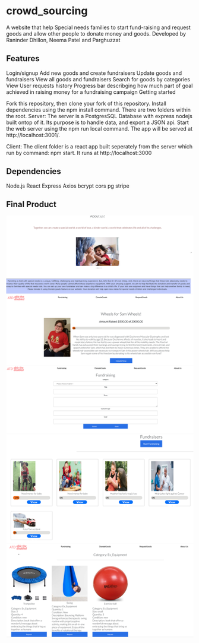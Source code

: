 # crowd_sourcing
A website that help Special needs families to start fund-raising and request goods and allow other people to donate money and goods. Developed by Raninder Dhillon, Neema Patel and Parghuzzat

## Features

Login/signup
Add new goods and create fundraisers
Update goods and fundraisers
View all goods and fundraisers
Search for goods by categories
View User requests history
Progress bar describging how much part of goal achieved in raising money for a fundraising campaign
Getting started

Fork this repository, then clone your fork of this repository.
Install dependencies using the npm install command.
There are two folders within the root.
Server: The server is a PostgresSQL Database with express nodejs built ontop of it. Its purpose is to handle data, and export a JSON api. Start the web server using the npm run local command. The app will be served at http://localhost:3001/.

Client: The client folder is a react app built seperately from the server which run by command: npm start. It runs at http://localhost:3000

## Dependencies

Node.js
React
Express
Axios
bcrypt
cors
pg
stripe

## Final Product
![About page](https://raw.githubusercontent.com/raninder/crowd_funding/main/screenshots/About.png)
![Donate Money](https://github.com/raninder/crowd_funding/blob/main/screenshots/fund-raising.png)
![Fundraising](https://github.com/raninder/crowd_funding/blob/main/screenshots/form.png)
![Display](https://github.com/raninder/crowd_funding/blob/main/screenshots/fundraisers.png)
![Goods Display](https://github.com/raninder/crowd_funding/blob/main/screenshots/goods.png)
